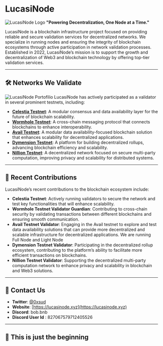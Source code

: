 
# LucasiNode
![LucasiNode Logo](https://i.postimg.cc/FsbnZRJ4/Banner.png)
**"Powering Decentralization, One Node at a Time."**

LucasiNode is a blockchain infrastructure project focused on providing reliable and secure validation services for decentralized networks. We specialize in running nodes and ensuring the integrity of blockchain ecosystems through active participation in network validation processes. Established in 2022, LucasiNode’s mission is to support the growth and decentralization of Web3 and blockchain technology by offering top-tier validation services.

---

## 🛠️ Networks We Validate

![LucasiNode Portofilio](https://i.postimg.cc/qvbwbCJ9/porto.png)
LucasiNode has actively participated as a validator in several prominent testnets, including:

- **[Celestia Testnet](https://celestia.org/)**: A modular consensus and data availability layer for the future of blockchain scalability.
- **[Wormhole Testnet](https://wormhole.com/)**: A cross-chain messaging protocol that connects blockchains to enhance interoperability.
- **[Avail Testnet](https://availproject.org/)**: A modular data availability-focused blockchain solution that enhances scalability for decentralized applications.
- **[Dymension Testnet](https://dymension.xyz/)**: A platform for building decentralized rollups, advancing blockchain efficiency and scalability.
- **[Nillion Testnet](https://nillion.com/)**: A decentralized network focused on secure multi-party computation, improving privacy and scalability for distributed systems.

---

## 🌟 Recent Contributions

LucasiNode’s recent contributions to the blockchain ecosystem include:

- **Celestia Testnet**: Actively running validators to secure the network and test key functionalities that will enhance scalability.
- **Wormhole Testnet Validator Guardian**: Contributing to cross-chain security by validating transactions between different blockchains and ensuring smooth communication.
- **Avail Testnet Validator**: Engaging in the Avail testnet to explore and test data availability solutions that can provide more decentralized and scalable infrastructure for decentralized applications. We are running Full Node and Light Node
- **Dymension Testnet Validator**: Participating in the decentralized rollup ecosystem, contributing to the platform’s ability to facilitate more efficient transactions on blockchains.
- **Nillion Testnet Validator**: Supporting the decentralized multi-party computation network to enhance privacy and scalability in blockchain and Web3 solutions.

---
## 🔗 Contact Us

- **Twitter**: [@0xsud](https://twitter.com/0xsud)
- **Website**: [https://lucasinode.xyz](https://lucasinode.xyz)
- **Discord**: bob.bnb
- **Discord User Id** : 827067579712405526 

---
## 🎯 This is just the beginning